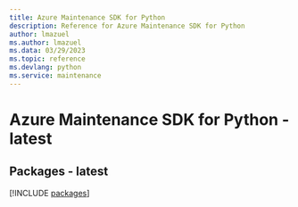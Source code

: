 ```yaml
---
title: Azure Maintenance SDK for Python
description: Reference for Azure Maintenance SDK for Python
author: lmazuel
ms.author: lmazuel
ms.data: 03/29/2023
ms.topic: reference
ms.devlang: python
ms.service: maintenance
---
```

# Azure Maintenance SDK for Python - latest
## Packages - latest
[!INCLUDE [packages](maintenance-index.md)]